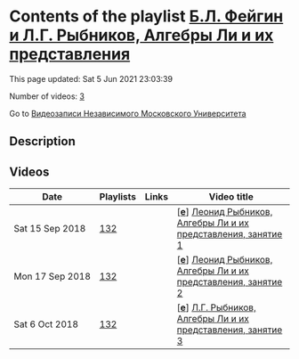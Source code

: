 # Contents of the playlist [Б.Л. Фейгин и Л.Г. Рыбников, Алгебры Ли и их представления](https://www.youtube.com/playlist?list=PLp9ABVh6_x4HTbUlQ3XDCaNT1k28HcCbI)

This page updated: Sat 5 Jun 2021 23:03:39

Number of videos: [3](#videos)

Go to [Видеозаписи Независимого Московского Университета](../README.md)

## Description



## Videos

|Date|Playlists|Links|Video title|
|---|---|---|---|
| Sat&nbsp;15&nbsp;Sep&nbsp;2018 | [132](../playlists/132 "Б.Л. Фейгин и Л.Г. Рыбников, Алгебры Ли и их представления") |  | [[**e**](https://studio.youtube.com/video/MNnk-tPsl_s/edit "Edit")] [Леонид Рыбников, Алгебры Ли и их представления, занятие 1](https://www.youtube.com/watch?v=MNnk-tPsl_s&list=PLp9ABVh6_x4HTbUlQ3XDCaNT1k28HcCbI "Спецкурс НМУ, 3 сентября 2018 года") |
| Mon&nbsp;17&nbsp;Sep&nbsp;2018 | [132](../playlists/132 "Б.Л. Фейгин и Л.Г. Рыбников, Алгебры Ли и их представления") |  | [[**e**](https://studio.youtube.com/video/p6f1g4M53tc/edit "Edit")] [Леонид Рыбников, Алгебры Ли и их представления, занятие 2](https://www.youtube.com/watch?v=p6f1g4M53tc&list=PLp9ABVh6_x4HTbUlQ3XDCaNT1k28HcCbI "Спецкурс НМУ, 10 сентября 2018 года") |
| Sat&nbsp;6&nbsp;Oct&nbsp;2018 | [132](../playlists/132 "Б.Л. Фейгин и Л.Г. Рыбников, Алгебры Ли и их представления") |  | [[**e**](https://studio.youtube.com/video/5PGQAuTbDjI/edit "Edit")] [Л.Г. Рыбников, Алгебры Ли и их представления, занятие 3](https://www.youtube.com/watch?v=5PGQAuTbDjI&list=PLp9ABVh6_x4HTbUlQ3XDCaNT1k28HcCbI "Описание") |
